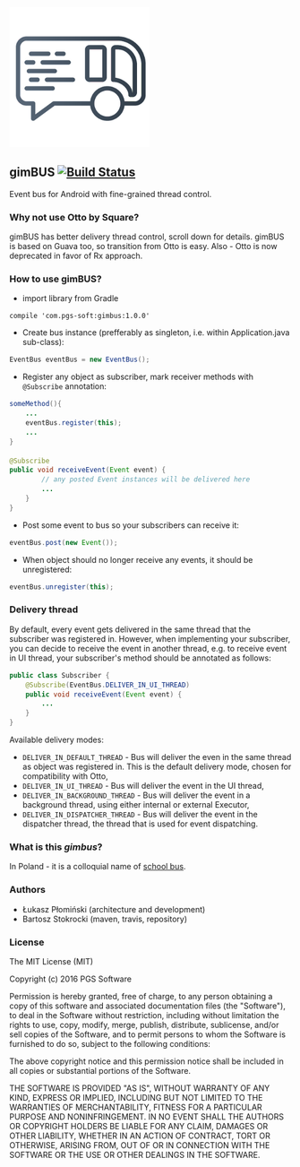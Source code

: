 ![gimBUS](gimbus_logo.png "gimBUS")


## gimBUS [![Build Status](https://travis-ci.org/PGSSoft/gimBUS.svg?branch=master)](https://travis-ci.org/PGSSoft/gimBUS)
Event bus for Android with fine-grained thread control.

### Why not use Otto by Square?

gimBUS has better delivery thread control, scroll down for details. gimBUS is based on Guava too, so transition from Otto is easy. Also - Otto is now deprecated in favor of Rx approach.

### How to use gimBUS?

* import library from Gradle
```
compile 'com.pgs-soft:gimbus:1.0.0'
```

* Create bus instance (prefferably as singleton, i.e. within Application.java sub-class):
```java
EventBus eventBus = new EventBus();
```
* Register any object as subscriber, mark receiver methods with `@Subscribe` annotation:
```java
someMethod(){
    ...
    eventBus.register(this);
    ...
}

@Subscribe
public void receiveEvent(Event event) {
        // any posted Event instances will be delivered here
        ...
    }
}
```

* Post some event to bus so your subscribers can receive it:
```java
eventBus.post(new Event());
```

* When object should no longer receive any events, it should be unregistered:
```java
eventBus.unregister(this);
```

### Delivery thread
By default, every event gets delivered in the same thread that the subscriber was registered in. However, when implementing your subscriber, you can decide to receive the event in another thread, e.g. to receive event in UI thread, your subscriber's method should be annotated as follows:
```java
public class Subscriber {
    @Subscribe(EventBus.DELIVER_IN_UI_THREAD)
    public void receiveEvent(Event event) {
        ...
    }
}
```
Available delivery modes:
- `DELIVER_IN_DEFAULT_THREAD` - Bus will deliver the even in the same thread as object was registered in. This is the default delivery mode, chosen for compatibility with Otto,
- `DELIVER_IN_UI_THREAD` - Bus will deliver the event in the UI thread,
- `DELIVER_IN_BACKGROUND_THREAD` - Bus will deliver the event in a background thread, using either internal or external Executor,
- `DELIVER_IN_DISPATCHER_THREAD` - Bus will deliver the event in the dispatcher thread, the thread that is used for event dispatching. 

### What is this _gimbus_?
In Poland - it is a colloquial name of [school bus](https://en.wikipedia.org/wiki/School_bus#Poland).

### Authors ###
* Łukasz Płomiński (architecture and development)
* Bartosz Stokrocki (maven, travis, repository)

### License ###
The MIT License (MIT)

Copyright (c) 2016 PGS Software

Permission is hereby granted, free of charge, to any person obtaining a copy
of this software and associated documentation files (the "Software"), to deal
in the Software without restriction, including without limitation the rights
to use, copy, modify, merge, publish, distribute, sublicense, and/or sell
copies of the Software, and to permit persons to whom the Software is
furnished to do so, subject to the following conditions:

The above copyright notice and this permission notice shall be included in all
copies or substantial portions of the Software.

THE SOFTWARE IS PROVIDED "AS IS", WITHOUT WARRANTY OF ANY KIND, EXPRESS OR
IMPLIED, INCLUDING BUT NOT LIMITED TO THE WARRANTIES OF MERCHANTABILITY,
FITNESS FOR A PARTICULAR PURPOSE AND NONINFRINGEMENT. IN NO EVENT SHALL THE
AUTHORS OR COPYRIGHT HOLDERS BE LIABLE FOR ANY CLAIM, DAMAGES OR OTHER
LIABILITY, WHETHER IN AN ACTION OF CONTRACT, TORT OR OTHERWISE, ARISING FROM,
OUT OF OR IN CONNECTION WITH THE SOFTWARE OR THE USE OR OTHER DEALINGS IN THE
SOFTWARE.

